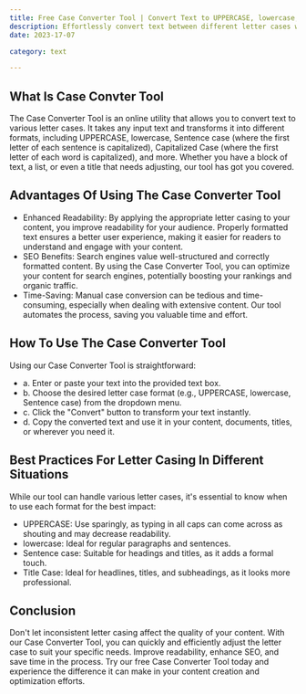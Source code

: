 ```yaml
---
title: Free Case Converter Tool | Convert Text to UPPERCASE, lowercase, Sentence case, and more
description: Effortlessly convert text between different letter cases with our free online Case Converter Tool! Transform your text into UPPERCASE, lowercase, Sentence case, Capitalized Case, and more. Improve readability and optimize SEO by quickly adjusting the letter casing of your content. Try it now!
date: 2023-17-07

category: text

---
```


## What Is Case Convter Tool
The Case Converter Tool is an online utility that allows you to convert text to various letter cases. It takes any input text and transforms it into different formats, including UPPERCASE, lowercase, Sentence case (where the first letter of each sentence is capitalized), Capitalized Case (where the first letter of each word is capitalized), and more. Whether you have a block of text, a list, or even a title that needs adjusting, our tool has got you covered.

## Advantages Of Using The Case Converter Tool
- Enhanced Readability: By applying the appropriate letter casing to your content, you improve readability for your audience. Properly formatted text ensures a better user experience, making it easier for readers to understand and engage with your content.
- SEO Benefits: Search engines value well-structured and correctly formatted content. By using the Case Converter Tool, you can optimize your content for search engines, potentially boosting your rankings and organic traffic.
- Time-Saving: Manual case conversion can be tedious and time-consuming, especially when dealing with extensive content. Our tool automates the process, saving you valuable time and effort.

## How To Use The Case Converter Tool
Using our Case Converter Tool is straightforward:
- a. Enter or paste your text into the provided text box.
- b. Choose the desired letter case format (e.g., UPPERCASE, lowercase, Sentence case) from the dropdown menu.
- c. Click the "Convert" button to transform your text instantly.
- d. Copy the converted text and use it in your content, documents, titles, or wherever you need it.

## Best Practices For Letter Casing In Different Situations
While our tool can handle various letter cases, it's essential to know when to use each format for the best impact:
- UPPERCASE: Use sparingly, as typing in all caps can come across as shouting and may decrease readability.
- lowercase: Ideal for regular paragraphs and sentences.
- Sentence case: Suitable for headings and titles, as it adds a formal touch.
- Title Case: Ideal for headlines, titles, and subheadings, as it looks more professional.

## Conclusion
Don't let inconsistent letter casing affect the quality of your content. With our Case Converter Tool, you can quickly and efficiently adjust the letter case to suit your specific needs. Improve readability, enhance SEO, and save time in the process. Try our free Case Converter Tool today and experience the difference it can make in your content creation and optimization efforts.